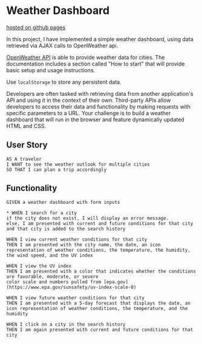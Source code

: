 # Weather Dashboard
[hosted on github pages](https://brian-fairbanks.github.io/WeatherDashboard/)

In this project, I have implemented a simple weather dashboard, using data retrieved via AJAX calls to OpenWeather api. 

[OpenWeather API](https://openweathermap.org/api) is able to provide weather data for cities. The documentation includes a section called "How to start" that will provide basic setup and usage instructions.

Use `localStorage` to store any persistent data.

Developers are often tasked with retrieving data from another application's API and using it in the context of their own. Third-party APIs allow developers to access their data and functionality by making requests with specific parameters to a URL. Your challenge is to build a weather dashboard that will run in the browser and feature dynamically updated HTML and CSS.

## User Story

```
AS A traveler
I WANT to see the weather outlook for multiple cities
SO THAT I can plan a trip accordingly
```

## Functionality

```
GIVEN a weather dashboard with form inputs

* WHEN I search for a city
if the city does not exist, I will display an error message.
else, I am presented with current and future conditions for that city and that city is added to the search history

WHEN I view current weather conditions for that city
THEN I am presented with the city name, the date, an icon representation of weather conditions, the temperature, the humidity, the wind speed, and the UV index

WHEN I view the UV index
THEN I am presented with a color that indicates whether the conditions are favorable, moderate, or severe
color scale and numbers pulled from [epa.gov](https://www.epa.gov/sunsafety/uv-index-scale-0)

WHEN I view future weather conditions for that city
THEN I am presented with a 5-day forecast that displays the date, an icon representation of weather conditions, the temperature, and the humidity

WHEN I click on a city in the search history
THEN I am again presented with current and future conditions for that city
```
